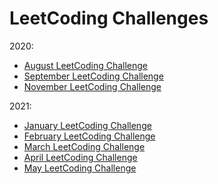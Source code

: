 # LeetCoding Challenges

2020:
- [August LeetCoding Challenge](/Challenges/2020/August-LeetCoding-Challenge.md)
- [September LeetCoding Challenge](/Challenges/2020/September-LeetCoding-Challenge.md)
- [November LeetCoding Challenge](/Challenges/2020/November-LeetCoding-Challenge.md)

2021:
- [January LeetCoding Challenge](/Challenges/2021/January-LeetCoding-Challenge.md)
- [February LeetCoding Challenge](/Challenges/2021/February-LeetCoding-Challenge.md)
- [March LeetCoding Challenge](/Challenges/2021/March-LeetCoding-Challenge.md)
- [April LeetCoding Challenge](/Challenges/2021/April-LeetCoding-Challenge.md)
- [May LeetCoding Challenge](/Challenges/2021/May-LeetCoding-Challenge.md)
